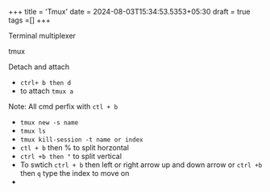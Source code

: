 +++
title = 'Tmux'
date = 2024-08-03T15:34:53.5353+05:30
draft = true
tags =[]
+++ 

Terminal multiplexer

tmux

Detach and attach
- `ctrl+ b then d`
- to attach `tmux a`


Note: All cmd perfix with `ctl + b`

- `tmux new -s name`
- `tmux ls`
- `tmux kill-session -t name or index`
- `ctl + b` then % to split horzontal
- `ctrl +b then "` to split vertical
- To swtich `ctrl + b` then left or right arrow up and down arrow or `ctrl +b` then `q` type the index to move on 
- 